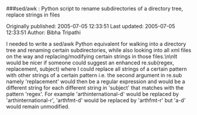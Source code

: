 ###sed/awk : Python script to rename subdirectories of a directory tree, replace strings in files

Originally published: 2005-07-05 12:33:51
Last updated: 2005-07-05 12:33:51
Author: Bibha Tripathi

I needed to write a sed/awk Python equivalent for walking into a directory tree and renaming certain subdirectories, while also looking into all xml files on the way and replacing/modifying certain strings in those files.\n\nIt would be nicer if someone could suggest an enhanced re.sub(regex, replacement, subject) where I could replace all strings of a certain pattern with other strings of a certain pattern i.e. the second argument in re.sub namely 'replacement' would then be a regular expression and would be a different string for each different string in 'subject' that matches with the pattern 'regex'. For example 'arthinternational-d' would be replaced by 'arthinternational-r', 'arthfmt-d' would be replaced by 'arthfmt-r' but 'a-d' would remain unmodified.